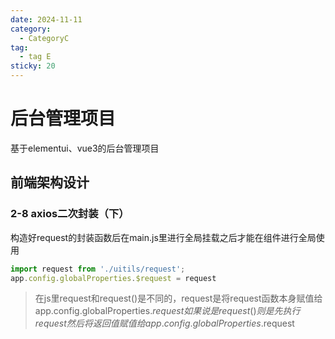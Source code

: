 ```yaml
---
date: 2024-11-11
category:
  - CategoryC
tag:
  - tag E
sticky: 20
---
```


# 后台管理项目
基于elementui、vue3的后台管理项目
<!-- more -->
## 前端架构设计

### 2-8 axios二次封装（下）
构造好request的封装函数后在main.js里进行全局挂载之后才能在组件进行全局使用
```js
import request from './uitils/request';
app.config.globalProperties.$request = request
```
>在js里request和request()是不同的，request是将request函数本身赋值给app.config.globalProperties.$request
如果说是request()则是先执行request然后将返回值赋值给app.config.globalProperties.$request